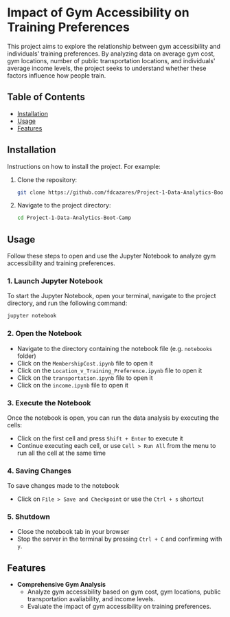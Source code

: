 # Impact of Gym Accessibility on Training Preferences

This project aims to explore the relationship between gym accessibility and individuals' training preferences. By analyzing data on average gym cost, gym locations, number of public transportation locations, and individuals' average income levels, the project seeks to understand whether these factors influence how people train. 

## Table of Contents

- [Installation](#installation)
- [Usage](#usage)
- [Features](#features)

## Installation

Instructions on how to install the project. For example:

1. Clone the repository:
   ```bash
   git clone https://github.com/fdcazares/Project-1-Data-Analytics-Boot-Camp.git

2. Navigate to the project directory:
   ```bash
   cd Project-1-Data-Analytics-Boot-Camp

## Usage

Follow these steps to open and use the Jupyter Notebook to analyze gym accessibility and training preferences.

### 1. **Launch Jupyter Notebook**
To start the Jupyter Notebook, open your terminal, navigate to the project directory, and run the following command:

```bash
jupyter notebook
```

### 2. **Open the Notebook**

- Navigate to the directory containing the notebook file (e.g. `notebooks` folder)
- Click on the `MembershipCost.ipynb` file to open it
- Click on the `Location_v_Training_Preference.ipynb` file to open it
- Click on the `transportation.ipynb` file to open it
- Click on the `income.ipynb` file to open it

### 3. **Execute the Notebook**
Once the notebook is open, you can run the data analysis by executing the cells:
- Click on the first cell and press `Shift + Enter` to execute it
- Continue executing each cell, or use `Cell > Run All` from the menu to run all the cell at the same time


### 4. **Saving Changes**
To save changes made to the notebook

- Click on `File > Save and Checkpoint` or use the `Ctrl + s` shortcut

### 5. **Shutdown**

- Close the notebook tab in your browser
- Stop the server in the terminal by pressing `Ctrl + C` and confirming with `y`.

## Features

- **Comprehensive Gym Analysis**
  - Analyze gym accessibility based on gym cost, gym locations, public transportation avaliability, and income levels.
  - Evaluate the impact of gym accessibility on training preferences.
